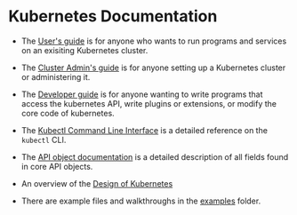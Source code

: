 # Kubernetes Documentation

* The [User's guide](user-guide.md) is for anyone who wants to run programs and services on an exisiting Kubernetes cluster.

* The [Cluster Admin's guide](cluster-admin-guide.md) is for anyone setting up a Kubernetes cluster or administering it.

* The [Developer guide](developer-guide.md) is for anyone wanting to write programs that access the kubernetes API,
 write plugins or extensions, or modify the core code of kubernetes.

* The [Kubectl Command Line Interface]([kubectl.md](kubectl.md)) is a detailed reference on the `kubectl` CLI.

* The [API object documentation](http://kubernetes.io/third_party/swagger-ui/) is a detailed description of all fields found in core API objects.

* An overview of the [Design of Kubernetes](../DESIGN.md)

* There are example files and walkthroughs in the [examples](../examples) folder.
